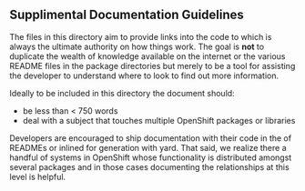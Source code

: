## Supplimental Documentation Guidelines

The files in this directory aim to provide links into the code to which is
always the ultimate authority on how things work.  The goal is __not__ to
duplicate the wealth of knowledge available on the internet or the various
README files in the package directories but merely to be a tool for assisting
the developer to understand where to look to find out more information.

Ideally to be included in this directory the document should:

* be less than < 750 words
* deal with a subject that touches multiple OpenShift packages or libraries

Developers are encouraged to ship documentation with their code in the of
READMEs or inlined for generation with yard.  That said, we realize there a
handful of systems in OpenShift whose functionality is distributed amongst
several packages and in those cases documenting the relationships at this level
is helpful.
